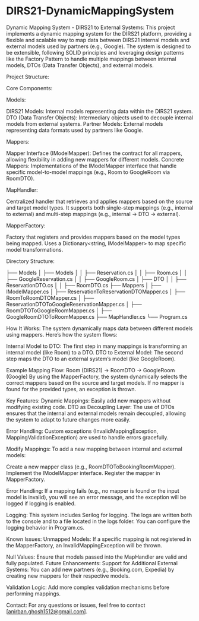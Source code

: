 # DIRS21-DynamicMappingSystem

Dynamic Mapping System - DIRS21 to External Systems:
This project implements a dynamic mapping system for the DIRS21 platform, providing a flexible and scalable way to map data between DIRS21 internal models and external models used by partners (e.g., Google). The system is designed to be extensible, following SOLID principles and leveraging design patterns like the Factory Pattern to handle multiple mappings between internal models, DTOs (Data Transfer Objects), and external models.

Project Structure:

Core Components:

Models:

DIRS21 Models: Internal models representing data within the DIRS21 system.
DTO (Data Transfer Objects): Intermediary objects used to decouple internal models from external systems.
Partner Models: External models representing data formats used by partners like Google.

Mappers:

Mapper Interface (IModelMapper): Defines the contract for all mappers, allowing flexibility in adding new mappers for different models.
Concrete Mappers: Implementations of the IModelMapper interface that handle specific model-to-model mappings (e.g., Room to GoogleRoom via RoomDTO).

MapHandler:

Centralized handler that retrieves and applies mappers based on the source and target model types.
It supports both single-step mappings (e.g., internal to external) and multi-step mappings (e.g., internal → DTO → external).

MapperFactory:

Factory that registers and provides mappers based on the model types being mapped.
Uses a Dictionary<string, IModelMapper> to map specific model transformations.


Directory Structure:

├── Models
│   ├── Models
│   │   ├── Reservation.cs
│   │   ├── Room.cs
│   │   ├── GoogleReservation.cs
│   │   ├── GoogleRoom.cs
│   ├── DTO
│   │   ├── ReservationDTO.cs
│   │   ├── RoomDTO.cs
├── Mappers
│   ├── IModelMapper.cs
│   ├── ReservationToReservationDTOMapper.cs
│   ├── RoomToRoomDTOMapper.cs
│   ├── ReservationDTOToGoogleReservationMapper.cs
│   ├── RoomDTOToGoogleRoomMapper.cs
│   ├── GoogleRoomDTOToRoomMapper.cs
├── MapHandler.cs
└── Program.cs

How It Works:
The system dynamically maps data between different models using mappers. Here’s how the system flows:

Internal Model to DTO: The first step in many mappings is transforming an internal model (like Room) to a DTO.
DTO to External Model: The second step maps the DTO to an external system’s model (like GoogleRoom).

Example Mapping Flow:
Room (DIRS21) → RoomDTO → GoogleRoom (Google)
By using the MapperFactory, the system dynamically selects the correct mappers based on the source and target models. If no mapper is found for the provided types, an exception is thrown.

Key Features:
Dynamic Mappings: Easily add new mappers without modifying existing code. 
DTO as Decoupling Layer: The use of DTOs ensures that the internal and external models remain decoupled, allowing the system to adapt to future changes more easily.

Error Handling: Custom exceptions (InvalidMappingException, MappingValidationException) are used to handle errors gracefully.

Modify Mappings:
To add a new mapping between internal and external models:

Create a new mapper class (e.g., RoomDTOToBookingRoomMapper).
Implement the IModelMapper interface.
Register the mapper in MapperFactory.

Error Handling:
If a mapping fails (e.g., no mapper is found or the input model is invalid), you will see an error message, and the exception will be logged if logging is enabled.

Logging:
This system includes Serilog for logging. The logs are written both to the console and to a file located in the logs folder. You can configure the logging behavior in Program.cs.

Known Issues:
Unmapped Models: If a specific mapping is not registered in the MapperFactory, an InvalidMappingException will be thrown.

Null Values: Ensure that models passed into the MapHandler are valid and fully populated.
Future Enhancements:
Support for Additional External Systems: You can add new partners (e.g., Booking.com, Expedia) by creating new mappers for their respective models.

Validation Logic: Add more complex validation mechanisms before performing mappings.

Contact:
For any questions or issues, feel free to contact [anirban.ghosh1512@gmail.com].
